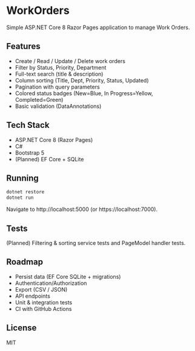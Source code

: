# WorkOrders

Simple ASP.NET Core 8 Razor Pages application to manage Work Orders.

## Features
- Create / Read / Update / Delete work orders
- Filter by Status, Priority, Department
- Full-text search (title & description)
- Column sorting (Title, Dept, Priority, Status, Updated)
- Pagination with query parameters
- Colored status badges (New=Blue, In Progress=Yellow, Completed=Green)
- Basic validation (DataAnnotations)

## Tech Stack
- ASP.NET Core 8 (Razor Pages)
- C#
- Bootstrap 5
- (Planned) EF Core + SQLite

## Running
```bash
dotnet restore
dotnet run
```
Navigate to http://localhost:5000 (or https://localhost:7000).

## Tests
(Planned) Filtering & sorting service tests and PageModel handler tests.

## Roadmap
- Persist data (EF Core SQLite + migrations)
- Authentication/Authorization
- Export (CSV / JSON)
- API endpoints
- Unit & integration tests
- CI with GitHub Actions

## License
MIT
